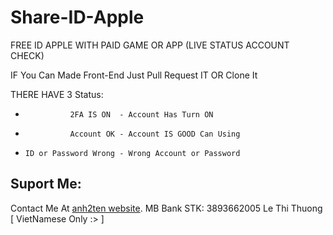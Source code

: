 # Share-ID-Apple
FREE ID APPLE WITH PAID GAME OR APP (LIVE STATUS ACCOUNT CHECK)

IF You Can Made Front-End Just Pull Request IT OR Clone It

THERE HAVE 3 Status:
-               2FA IS ON  - Account Has Turn ON
-               Account OK - Account IS GOOD Can Using
-     ID or Password Wrong - Wrong Account or Password

## Suport Me:
Contact Me At [anh2ten website](https://t.me/Anh2Ten).
MB Bank STK: 3893662005 Le Thi Thuong [ VietNamese Only :> ]


